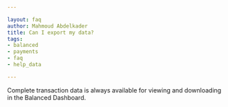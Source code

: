 ```yaml
---

layout: faq
author: Mahmoud Abdelkader
title: Can I export my data?
tags:
- balanced
- payments
- faq
- help_data

---
```


Complete transaction data is always available for viewing and downloading in the Balanced Dashboard.
